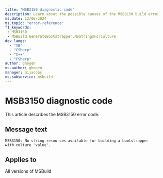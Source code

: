 ```yaml
---
title: "MSB3150 diagnostic code"
description: Learn about the possible causes of the MSB3150 build error, and get troubleshooting tips.
ms.date: 12/06/2024
ms.topic: "error-reference"
f1_keywords:
 - MSB3150
 - MSBuild.GenerateBootstrapper.NoStringsForCulture
dev_langs:
  - "VB"
  - "CSharp"
  - "C++"
  - "FSharp"
author: ghogen
ms.author: ghogen
manager: mijacobs
ms.subservice: msbuild
---
```


# MSB3150 diagnostic code

<!-- :::ErrorDefinitionDescription::: -->
<!-- :::editable-content name="introDescription"::: -->
This article describes the MSB3150 error code.
<!-- :::editable-content-end::: -->

## Message text

`MSB3150: No string resources available for building a bootstrapper with culture 'value'.`

<!-- :::editable-content name="postOutputDescription"::: -->
<!--
{StrBegin="MSB3150: "}
-->
<!-- :::editable-content-end::: -->
<!-- :::ErrorDefinitionDescription-end::: -->

## Applies to

All versions of MSBuild
